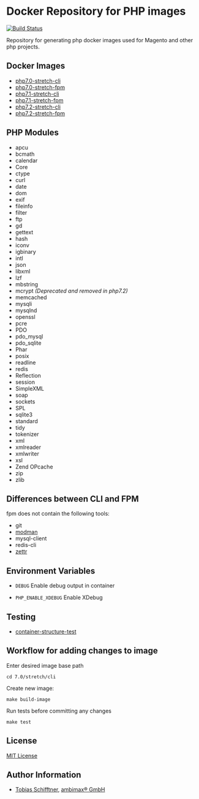 # Docker Repository for PHP images

[![Build Status](https://travis-ci.org/ambimax/docker-php.svg?branch=master)](https://travis-ci.org/ambimax/docker-php)

Repository for generating php docker images used for Magento and other php projects.

## Docker Images

 - [php7.0-stretch-cli](https://hub.docker.com/r/ambimax/php7.0-cli-stretch/)
 - [php7.0-stretch-fpm](https://hub.docker.com/r/ambimax/php7.0-cli-fpm/)
 - [php7.1-stretch-cli](https://hub.docker.com/r/ambimax/php7.1-cli-stretch/)
 - [php7.1-stretch-fpm](https://hub.docker.com/r/ambimax/php7.1-cli-fpm/)
 - [php7.2-stretch-cli](https://hub.docker.com/r/ambimax/php7.2-cli-stretch/)
 - [php7.2-stretch-fpm](https://hub.docker.com/r/ambimax/php7.2-cli-fpm/)

## PHP Modules

 - apcu
 - bcmath
 - calendar
 - Core
 - ctype
 - curl
 - date
 - dom
 - exif
 - fileinfo
 - filter
 - ftp
 - gd
 - gettext
 - hash
 - iconv
 - igbinary
 - intl
 - json
 - libxml
 - lzf
 - mbstring
 - mcrypt _(Deprecated and removed in php7.2)_
 - memcached
 - mysqli
 - mysqlnd
 - openssl
 - pcre
 - PDO
 - pdo_mysql
 - pdo_sqlite
 - Phar
 - posix
 - readline
 - redis
 - Reflection
 - session
 - SimpleXML
 - soap
 - sockets
 - SPL
 - sqlite3
 - standard
 - tidy
 - tokenizer
 - xml
 - xmlreader
 - xmlwriter
 - xsl
 - Zend OPcache
 - zip
 - zlib

## Differences between CLI and FPM

fpm does not contain the following tools:

 - git
 - [modman](https://github.com/colinmollenhour/modman)
 - mysql-client
 - redis-cli
 - [zettr](https://github.com/AOEpeople/zettr)

## Environment Variables

- `DEBUG` 
   Enable debug output in container
   
- `PHP_ENABLE_XDEBUG` 
   Enable XDebug

## Testing

 - [container-structure-test](https://github.com/GoogleContainerTools/container-structure-test)

## Workflow for adding changes to image

 Enter desired image base path
 
 ```
 cd 7.0/stretch/cli
 ```

 Create new image:
 
 ```
 make build-image
 ```
 Run tests before committing any changes
 
 ``` 
 make test
 ```
 
## License

[MIT License](http://choosealicense.com/licenses/mit/)

## Author Information

 - [Tobias Schifftner](https://twitter.com/tschifftner), [ambimax® GmbH](https://www.ambimax.de)
